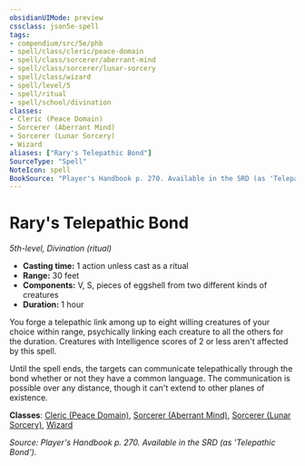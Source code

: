```yaml
---
obsidianUIMode: preview
cssclass: json5e-spell
tags:
- compendium/src/5e/phb
- spell/class/cleric/peace-domain
- spell/class/sorcerer/aberrant-mind
- spell/class/sorcerer/lunar-sorcery
- spell/class/wizard
- spell/level/5
- spell/ritual
- spell/school/divination
classes:
- Cleric (Peace Domain)
- Sorcerer (Aberrant Mind)
- Sorcerer (Lunar Sorcery)
- Wizard
aliases: ["Rary's Telepathic Bond"]
SourceType: "Spell"
NoteIcon: spell
BookSource: "Player's Handbook p. 270. Available in the SRD (as 'Telepathic Bond')."
---
```

# Rary's Telepathic Bond
*5th-level, Divination (ritual)*  

- **Casting time:** 1 action unless cast as a ritual
- **Range:** 30 feet
- **Components:** V, S, pieces of eggshell from two different kinds of creatures
- **Duration:** 1 hour

You forge a telepathic link among up to eight willing creatures of your choice within range, psychically linking each creature to all the others for the duration. Creatures with Intelligence scores of 2 or less aren't affected by this spell.

Until the spell ends, the targets can communicate telepathically through the bond whether or not they have a common language. The communication is possible over any distance, though it can't extend to other planes of existence.

**Classes**: [Cleric (Peace Domain)](/2-Mechanics/CLI/classes/cleric-peace-domain-tce.md), [Sorcerer (Aberrant Mind)](/2-Mechanics/CLI/classes/sorcerer-aberrant-mind-tce.md), [Sorcerer (Lunar Sorcery)](/2-Mechanics/CLI/classes/sorcerer-lunar-sorcery-dsotdq.md), [Wizard](/2-Mechanics/CLI/classes/wizard.md)

*Source: Player's Handbook p. 270. Available in the SRD (as 'Telepathic Bond').*